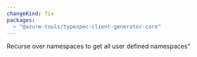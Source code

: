 ```yaml
---
changeKind: fix
packages:
  - "@azure-tools/typespec-client-generator-core"
---
```


Recurse over namespaces to get all user defined namespaces"